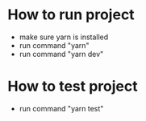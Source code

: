# How to run project

- make sure yarn is installed
- run command "yarn"
- run command "yarn dev"

# How to test project

- run command "yarn test"
